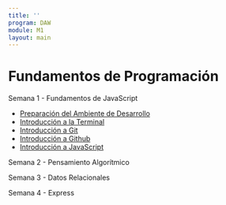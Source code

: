 ```yaml
---
title: ''
program: DAW
module: M1
layout: main
---
```


# Fundamentos de Programación

Semana 1 - Fundamentos de JavaScript

* [Preparación del Ambiente de Desarrollo](/daw/m1/preparacion_del_ambiente_de_desarrollo)
* [Introducción a la Terminal](/daw/m1/introduccion_a_la_terminal)
* [Introducción a Git](/daw/m1/introduccion_a_git)
* [Introducción a Github](/daw/m1/introduccion_a_github)
* [Introducción a JavaScript](/daw/m1/introduccion_a_javascript)

Semana 2 - Pensamiento Algorítmico

Semana 3 - Datos Relacionales

Semana 4 - Express
